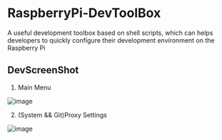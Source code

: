 # RaspberryPi-DevToolBox
A useful development toolbox based on shell scripts, which can helps developers to quickly configure their development environment on the Raspberry Pi

## DevScreenShot

1. Main Menu

![image](https://user-images.githubusercontent.com/51751659/215332895-464cf7b8-37f6-4709-9d92-8d4330eb227c.png)

2. (System && Git)Proxy Settings

![image](https://user-images.githubusercontent.com/51751659/215332928-551dfbd3-249d-4faa-ad39-f81e379c6fe6.png)
